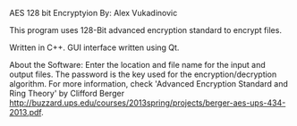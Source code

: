 AES 128 bit Encryptyion
By: Alex Vukadinovic

This program uses 128-Bit advanced encryption standard to encrypt files. 

Written in C++.
GUI interface written using Qt.

About the Software:
Enter the location and file name for the input and output files. The password is the key used for the
encryption/decryption algorithm. For more information, check 'Advanced Encryption Standard and Ring Theory'
by Clifford Berger http://buzzard.ups.edu/courses/2013spring/projects/berger-aes-ups-434-2013.pdf. 
